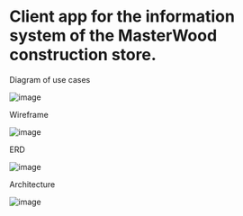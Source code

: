 # Client app for the information system of the MasterWood construction store.
Diagram of use cases 

![image](https://user-images.githubusercontent.com/47537711/216156209-f5d42030-000b-48a9-9f30-0f65a1bf6e76.png)

Wireframe

![image](https://user-images.githubusercontent.com/47537711/216748459-8ba04618-0a65-4b42-b1b5-9b2c03c46acf.png)

ERD

![image](https://user-images.githubusercontent.com/47537711/216748481-dd789464-76fc-43de-b53b-f3a75b31c7e1.png)

Architecture

![image](https://user-images.githubusercontent.com/47537711/216748493-2e0167e9-0e9a-4808-8221-caaa50c1075c.png)
